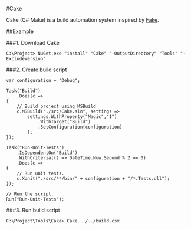 #Cake

Cake (C# Make) is a build automation system inspired by [Fake](http://fsharp.github.io/FAKE/).

##Example

###1. Download Cake

```
C:\Project> NuGet.exe "install" "Cake" "-OutputDirectory" "Tools" "-ExcludeVersion"
```

###2. Create build script

```CSharp
var configuration = "Debug";

Task("Build")
	.Does(c =>
{
	// Build project using MSBuild
	c.MSBuild("./src/Cake.sln", settings => 
		settings.WithProperty("Magic","1")
			.WithTarget("Build")
			.SetConfiguration(configuration)
		);
});

Task("Run-Unit-Tests")
	.IsDependentOn("Build")
	.WithCriteria(() => DateTime.Now.Second % 2 == 0)
	.Does(c =>
{
	// Run unit tests.
	c.XUnit("./src/**/bin/" + configuration + "/*.Tests.dll");
});

// Run the script.
Run("Run-Unit-Tests");
```

###3. Run build script

```
C:\Project\Tools\Cake> Cake ../../build.csx